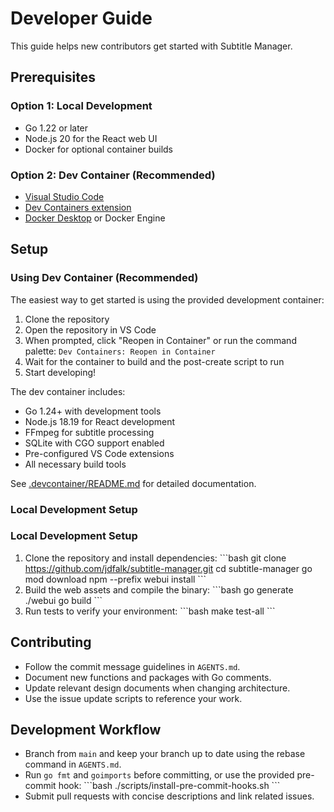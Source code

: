 <!-- file: docs/DEVELOPER_GUIDE.md -->

# Developer Guide

This guide helps new contributors get started with Subtitle Manager.

## Prerequisites

### Option 1: Local Development

- Go 1.22 or later
- Node.js 20 for the React web UI
- Docker for optional container builds

### Option 2: Dev Container (Recommended)

- [Visual Studio Code](https://code.visualstudio.com/)
- [Dev Containers extension](https://marketplace.visualstudio.com/items?itemName=ms-vscode-remote.remote-containers)
- [Docker Desktop](https://www.docker.com/products/docker-desktop) or Docker
  Engine

## Setup

### Using Dev Container (Recommended)

The easiest way to get started is using the provided development container:

1. Clone the repository
2. Open the repository in VS Code
3. When prompted, click "Reopen in Container" or run the command palette:
   `Dev Containers: Reopen in Container`
4. Wait for the container to build and the post-create script to run
5. Start developing!

The dev container includes:

- Go 1.24+ with development tools
- Node.js 18.19 for React development
- FFmpeg for subtitle processing
- SQLite with CGO support enabled
- Pre-configured VS Code extensions
- All necessary build tools

See [.devcontainer/README.md](.devcontainer/README.md) for detailed
documentation.

### Local Development Setup

### Local Development Setup

1. Clone the repository and install dependencies: \```bash git clone
   https://github.com/jdfalk/subtitle-manager.git cd subtitle-manager go mod
   download npm --prefix webui install \```
2. Build the web assets and compile the binary: \```bash go generate ./webui go
   build \```
3. Run tests to verify your environment: \```bash make test-all \```

## Contributing

- Follow the commit message guidelines in `AGENTS.md`.
- Document new functions and packages with Go comments.
- Update relevant design documents when changing architecture.
- Use the issue update scripts to reference your work.

## Development Workflow

- Branch from `main` and keep your branch up to date using the rebase command in
  `AGENTS.md`.
- Run `go fmt` and `goimports` before committing, or use the provided pre-commit
  hook: \```bash ./scripts/install-pre-commit-hooks.sh \```
- Submit pull requests with concise descriptions and link related issues.
